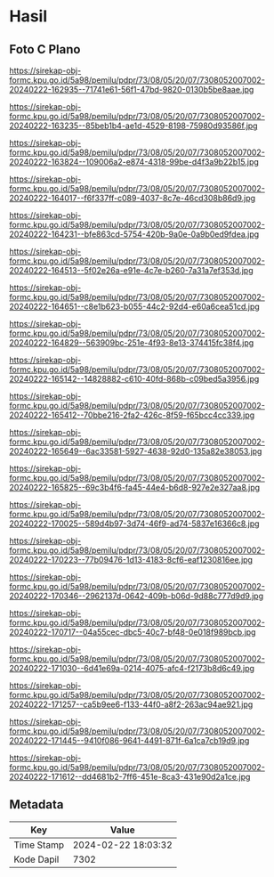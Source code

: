 # Hasil

## Foto C Plano

https://sirekap-obj-formc.kpu.go.id/5a98/pemilu/pdpr/73/08/05/20/07/7308052007002-20240222-162935--71741e61-56f1-47bd-9820-0130b5be8aae.jpg

https://sirekap-obj-formc.kpu.go.id/5a98/pemilu/pdpr/73/08/05/20/07/7308052007002-20240222-163235--85beb1b4-ae1d-4529-8198-75980d93586f.jpg

https://sirekap-obj-formc.kpu.go.id/5a98/pemilu/pdpr/73/08/05/20/07/7308052007002-20240222-163824--109006a2-e874-4318-99be-d4f3a9b22b15.jpg

https://sirekap-obj-formc.kpu.go.id/5a98/pemilu/pdpr/73/08/05/20/07/7308052007002-20240222-164017--f6f337ff-c089-4037-8c7e-46cd308b86d9.jpg

https://sirekap-obj-formc.kpu.go.id/5a98/pemilu/pdpr/73/08/05/20/07/7308052007002-20240222-164231--bfe863cd-5754-420b-9a0e-0a9b0ed9fdea.jpg

https://sirekap-obj-formc.kpu.go.id/5a98/pemilu/pdpr/73/08/05/20/07/7308052007002-20240222-164513--5f02e26a-e91e-4c7e-b260-7a31a7ef353d.jpg

https://sirekap-obj-formc.kpu.go.id/5a98/pemilu/pdpr/73/08/05/20/07/7308052007002-20240222-164651--c8e1b623-b055-44c2-92d4-e60a6cea51cd.jpg

https://sirekap-obj-formc.kpu.go.id/5a98/pemilu/pdpr/73/08/05/20/07/7308052007002-20240222-164829--563909bc-251e-4f93-8e13-374415fc38f4.jpg

https://sirekap-obj-formc.kpu.go.id/5a98/pemilu/pdpr/73/08/05/20/07/7308052007002-20240222-165142--14828882-c610-40fd-868b-c09bed5a3956.jpg

https://sirekap-obj-formc.kpu.go.id/5a98/pemilu/pdpr/73/08/05/20/07/7308052007002-20240222-165412--70bbe216-2fa2-426c-8f59-f65bcc4cc339.jpg

https://sirekap-obj-formc.kpu.go.id/5a98/pemilu/pdpr/73/08/05/20/07/7308052007002-20240222-165649--6ac33581-5927-4638-92d0-135a82e38053.jpg

https://sirekap-obj-formc.kpu.go.id/5a98/pemilu/pdpr/73/08/05/20/07/7308052007002-20240222-165825--69c3b4f6-fa45-44e4-b6d8-927e2e327aa8.jpg

https://sirekap-obj-formc.kpu.go.id/5a98/pemilu/pdpr/73/08/05/20/07/7308052007002-20240222-170025--589d4b97-3d74-46f9-ad74-5837e16366c8.jpg

https://sirekap-obj-formc.kpu.go.id/5a98/pemilu/pdpr/73/08/05/20/07/7308052007002-20240222-170223--77b09476-1d13-4183-8cf6-eaf1230816ee.jpg

https://sirekap-obj-formc.kpu.go.id/5a98/pemilu/pdpr/73/08/05/20/07/7308052007002-20240222-170346--2962137d-0642-409b-b06d-9d88c777d9d9.jpg

https://sirekap-obj-formc.kpu.go.id/5a98/pemilu/pdpr/73/08/05/20/07/7308052007002-20240222-170717--04a55cec-dbc5-40c7-bf48-0e018f989bcb.jpg

https://sirekap-obj-formc.kpu.go.id/5a98/pemilu/pdpr/73/08/05/20/07/7308052007002-20240222-171030--6d41e69a-0214-4075-afc4-f2173b8d6c49.jpg

https://sirekap-obj-formc.kpu.go.id/5a98/pemilu/pdpr/73/08/05/20/07/7308052007002-20240222-171257--ca5b9ee6-f133-44f0-a8f2-263ac94ae921.jpg

https://sirekap-obj-formc.kpu.go.id/5a98/pemilu/pdpr/73/08/05/20/07/7308052007002-20240222-171445--9410f086-9641-4491-871f-6a1ca7cb19d9.jpg

https://sirekap-obj-formc.kpu.go.id/5a98/pemilu/pdpr/73/08/05/20/07/7308052007002-20240222-171612--dd4681b2-7ff6-451e-8ca3-431e90d2a1ce.jpg


## Metadata

| Key        | Value               |
| ---------- | ------------------- |
| Time Stamp | 2024-02-22 18:03:32 |
| Kode Dapil | 7302                |



